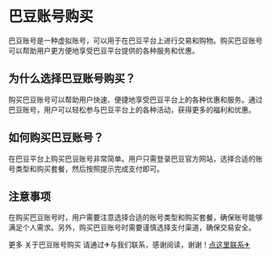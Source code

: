 # 巴豆账号购买

巴豆账号是一种虚拟账号，可以用于在巴豆平台上进行交易和购物。购买巴豆账号可以帮助用户更方便地享受巴豆平台提供的各种服务和优惠。

## 为什么选择巴豆账号购买？

购买巴豆账号可以帮助用户快速、便捷地享受巴豆平台上的各种优惠和服务。通过巴豆账号，用户可以轻松参与巴豆平台上的各种活动，获得更多的福利和优惠。

## 如何购买巴豆账号？

在巴豆平台上购买巴豆账号非常简单。用户只需登录巴豆官方网站，选择合适的账号类型和购买套餐，然后按照提示完成支付即可。

## 注意事项

在购买巴豆账号时，用户需要注意选择合适的账号类型和购买套餐，确保账号能够满足个人需求。另外，购买巴豆账号时需要谨慎选择支付渠道，确保交易安全。

更多 关于巴豆账号购买 请通过✈与我们联系，感谢阅读，谢谢！[点这里联系✈](https://t.me/jsksbsjsjp)